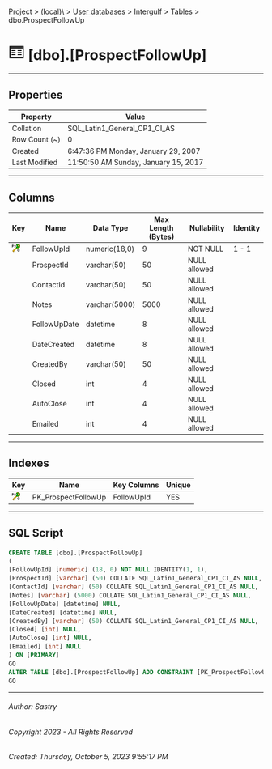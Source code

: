 #### 

[Project](../../../../index.md) > [(local)\\](../../../index.md) > [User databases](../../index.md) > [Intergulf](../index.md) > [Tables](Tables.md) > dbo.ProspectFollowUp

# ![Tables](../../../../Images/Table32.png) [dbo].[ProspectFollowUp]

---

## <a name="#properties"></a>Properties

| Property | Value |
|---|---|
| Collation | SQL_Latin1_General_CP1_CI_AS |
| Row Count (~) | 0 |
| Created | 6:47:36 PM Monday, January 29, 2007 |
| Last Modified | 11:50:50 AM Sunday, January 15, 2017 |


---

## <a name="#columns"></a>Columns

| Key | Name | Data Type | Max Length (Bytes) | Nullability | Identity |
|---|---|---|---|---|---|
| [![Cluster Primary Key PK_ProspectFollowUp: FollowUpId](../../../../Images/pkcluster.png)](#indexes) | FollowUpId | numeric(18,0) | 9 | NOT NULL | 1 - 1 |
|  | ProspectId | varchar(50) | 50 | NULL allowed |  |
|  | ContactId | varchar(50) | 50 | NULL allowed |  |
|  | Notes | varchar(5000) | 5000 | NULL allowed |  |
|  | FollowUpDate | datetime | 8 | NULL allowed |  |
|  | DateCreated | datetime | 8 | NULL allowed |  |
|  | CreatedBy | varchar(50) | 50 | NULL allowed |  |
|  | Closed | int | 4 | NULL allowed |  |
|  | AutoClose | int | 4 | NULL allowed |  |
|  | Emailed | int | 4 | NULL allowed |  |


---

## <a name="#indexes"></a>Indexes

| Key | Name | Key Columns | Unique |
|---|---|---|---|
| [![Cluster Primary Key PK_ProspectFollowUp: FollowUpId](../../../../Images/pkcluster.png)](#indexes) | PK_ProspectFollowUp | FollowUpId | YES |


---

## <a name="#sqlscript"></a>SQL Script

```sql
CREATE TABLE [dbo].[ProspectFollowUp]
(
[FollowUpId] [numeric] (18, 0) NOT NULL IDENTITY(1, 1),
[ProspectId] [varchar] (50) COLLATE SQL_Latin1_General_CP1_CI_AS NULL,
[ContactId] [varchar] (50) COLLATE SQL_Latin1_General_CP1_CI_AS NULL,
[Notes] [varchar] (5000) COLLATE SQL_Latin1_General_CP1_CI_AS NULL,
[FollowUpDate] [datetime] NULL,
[DateCreated] [datetime] NULL,
[CreatedBy] [varchar] (50) COLLATE SQL_Latin1_General_CP1_CI_AS NULL,
[Closed] [int] NULL,
[AutoClose] [int] NULL,
[Emailed] [int] NULL
) ON [PRIMARY]
GO
ALTER TABLE [dbo].[ProspectFollowUp] ADD CONSTRAINT [PK_ProspectFollowUp] PRIMARY KEY CLUSTERED ([FollowUpId]) ON [PRIMARY]
GO

```


---

###### Author:  Sastry

###### Copyright 2023 - All Rights Reserved

###### Created: Thursday, October 5, 2023 9:55:17 PM

